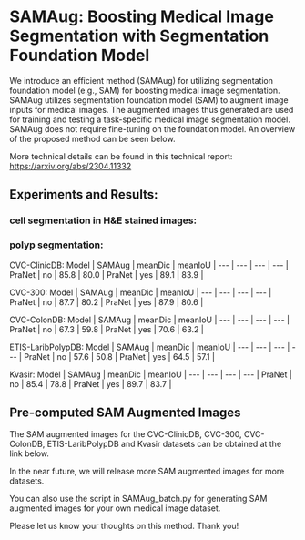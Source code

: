 # SAMAug: Boosting Medical Image Segmentation with Segmentation Foundation Model

We introduce an efficient method (SAMAug) for utilizing segmentation foundation model (e.g., SAM) for boosting medical image segmentation. SAMAug utilizes segmentation foundation model (SAM) to augment image inputs for medical images. The augmented images thus generated are used for training and testing a task-specific medical image segmentation model. SAMAug does not require fine-tuning on the foundation model. An overview of the proposed method can be seen below.




More technical details can be found in this technical report: https://arxiv.org/abs/2304.11332



## Experiments and Results:

### cell segmentation in H&E stained images:


### polyp segmentation:

CVC-ClinicDB:
Model | SAMAug | meanDic | meanIoU |
--- | --- | --- | --- |
PraNet | no | 85.8 | 80.0 | 
PraNet | yes | 89.1 | 83.9 | 

CVC-300:
Model | SAMAug | meanDic | meanIoU |
--- | --- | --- | --- |
PraNet | no | 87.7 | 80.2 | 
PraNet | yes | 87.9 | 80.6 | 

CVC-ColonDB:
Model | SAMAug | meanDic | meanIoU |
--- | --- | --- | --- |
PraNet | no | 67.3 | 59.8 | 
PraNet | yes | 70.6 | 63.2 | 

ETIS-LaribPolypDB:
Model | SAMAug | meanDic | meanIoU |
--- | --- | --- | --- |
PraNet | no | 57.6 | 50.8 | 
PraNet | yes | 64.5 | 57.1 | 

Kvasir:
Model | SAMAug | meanDic | meanIoU |
--- | --- | --- | --- |
PraNet | no | 85.4 | 78.8 | 
PraNet | yes | 89.7 | 83.7 | 

## Pre-computed SAM Augmented Images

The SAM augmented images for the CVC-ClinicDB, CVC-300, CVC-ColonDB, ETIS-LaribPolypDB and Kvasir datasets can be obtained at the link below.



In the near future, we will release more SAM augmented images for more datasets. 

You can also use the script in SAMAug_batch.py for generating SAM augmented images for your own medical image dataset.


Please let us know your thoughts on this method. Thank you! 





